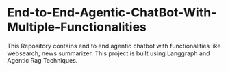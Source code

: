 # End-to-End-Agentic-ChatBot-With-Multiple-Functionalities
This Repository contains end to end agentic chatbot with functionalities like websearch, news summarizer. This project is built using Langgraph and Agentic Rag Techniques.
